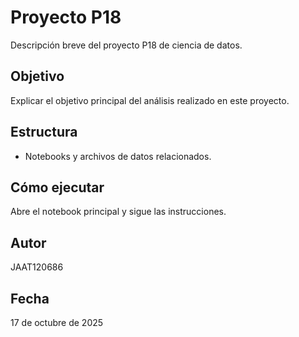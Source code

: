 # Proyecto P18

Descripción breve del proyecto P18 de ciencia de datos.

## Objetivo
Explicar el objetivo principal del análisis realizado en este proyecto.

## Estructura
- Notebooks y archivos de datos relacionados.

## Cómo ejecutar
Abre el notebook principal y sigue las instrucciones.

## Autor
JAAT120686

## Fecha
17 de octubre de 2025
